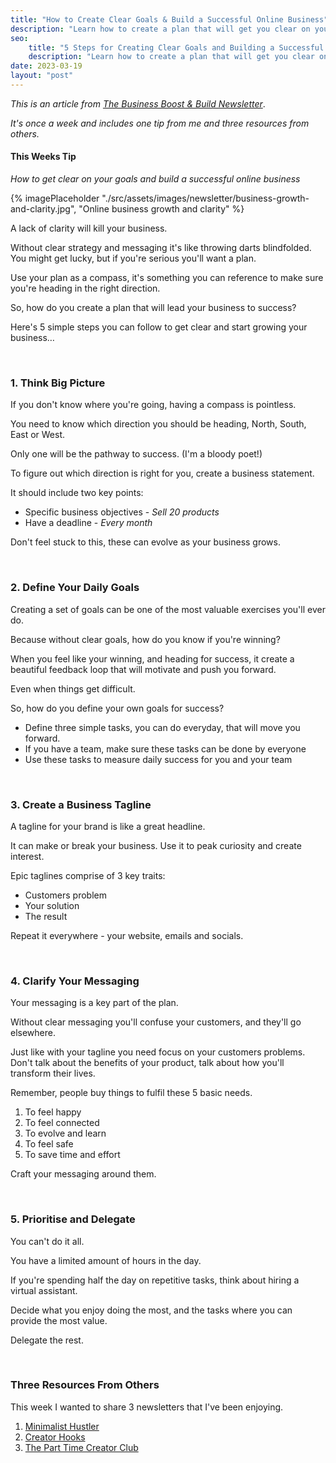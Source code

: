 ```yaml
---
title: "How to Create Clear Goals & Build a Successful Online Business"
description: "Learn how to create a plan that will get you clear on your goals, how to achieve them and lead your online business to success."
seo:
    title: "5 Steps for Creating Clear Goals and Building a Successful Online Business"
    description: "Learn how to create a plan that will get you clear on your goals, how to achieve them and lead your online business to success."
date: 2023-03-19
layout: "post"
---
```


*This is an article from [The Business Boost & Build Newsletter](/newsletter)*. 

*It's once a week and includes one tip from me and three resources from others.*

#### This Weeks Tip

*How to get clear on your goals and build a successful online business*

{% imagePlaceholder "./src/assets/images/newsletter/business-growth-and-clarity.jpg", "Online business growth and clarity" %}

A lack of clarity will kill your business.

Without clear strategy and messaging it's like throwing darts blindfolded. You might get lucky, but if you're serious you'll want a plan.

Use your plan as a compass, it's something you can reference to make sure you're heading in the right direction.

So, how do you create a plan that will lead your business to success?

Here's 5 simple steps you can follow to get clear and start growing your business…

&nbsp;
### 1. Think Big Picture

If you don't know where you're going, having a compass is pointless.

You need to know which direction you should be heading, North, South, East or West.

Only one will be the pathway to success. (I'm a bloody poet!)

To figure out which direction is right for you, create a business statement.

It should include two key points:

- Specific business objectives - *Sell 20 products*
- Have a deadline - *Every month*

Don't feel stuck to this, these can evolve as your business grows.

&nbsp;
### 2. Define Your Daily Goals

Creating a set of goals can be one of the most valuable exercises you'll ever do.

Because without clear goals, how do you know if you're winning?

When you feel like your winning, and heading for success, it create a beautiful feedback loop that will motivate and push you forward.

Even when things get difficult.

So, how do you define your own goals for success?

- Define three simple tasks, you can do everyday, that will move you forward.
- If you have a team, make sure these tasks can be done by everyone
- Use these tasks to measure daily success for you and your team

&nbsp;
### 3. Create a Business Tagline

A tagline for your brand is like a great headline.

It can make or break your business. Use it to peak curiosity and create interest.

Epic taglines comprise of 3 key traits:

- Customers problem
- Your solution
- The result

Repeat it everywhere - your website, emails and socials.

&nbsp;
### 4. Clarify Your Messaging

Your messaging is a key part of the plan.

Without clear messaging you'll confuse your customers, and they'll go elsewhere.

Just like with your tagline you need focus on your customers problems. Don't talk about the benefits of your product, talk about how you'll transform their lives.

Remember, people buy things to fulfil these 5 basic needs.

1. To feel happy
2. To feel connected
3. To evolve and learn
4. To feel safe
5. To save time and effort

Craft your messaging around them.

&nbsp;
### 5. Prioritise and Delegate

You can't do it all.

You have a limited amount of hours in the day. 

If you're spending half the day on repetitive tasks, think about hiring a virtual assistant.

Decide what you enjoy doing the most, and the tasks where you can provide the most value.

Delegate the rest.

&nbsp;
### Three Resources From Others

This week I wanted to share 3 newsletters that I've been enjoying.

1. [Minimalist Hustler](https://minimalisthustler.com/)
2. [Creator Hooks](https://creatorhooks.com/)
3. [The Part Time Creator Club](https://part-timecreatorclub.ck.page/ab91c1fb86)